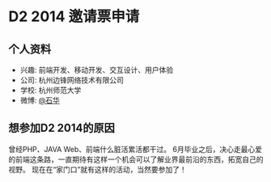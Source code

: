 # D2 2014 邀请票申请

## 个人资料

- 兴趣: 前端开发、移动开发、交互设计、用户体验
- 公司: 杭州边锋网络技术有限公司
- 学校: 杭州师范大学
- 微博: [@石华](http://weibo.com/u/1863142237)

## 想参加D2 2014的原因


曾经PHP、JAVA Web、前端什么脏活累活都干过。
6月毕业之后，决心走最心爱的前端这条路，一直期待有这样一个机会可以了解业界最前沿的东西，拓宽自己的视野。
现在在“家门口”就有这样的活动，当然要参加了！
